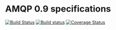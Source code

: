 # AMQP 0.9 specifications

[![Build Status](https://travis-ci.org/sozu-proxy/amq-protocol.svg?branch=master)](https://travis-ci.org/sozu-proxy/amq-protocol)
[![Build status](https://ci.appveyor.com/api/projects/status/pfmdxw3you5o86u8/branch/master?svg=true)](https://ci.appveyor.com/project/Keruspe/amq-protocol/branch/master)
[![Coverage Status](https://coveralls.io/repos/github/sozu-proxy/amq-protocol/badge.svg?branch=master)](https://coveralls.io/github/sozu-proxy/amq-protocol?branch=master)

